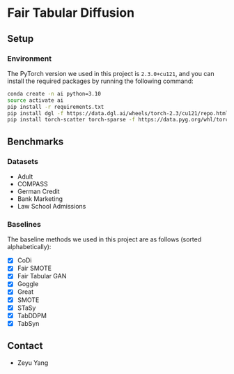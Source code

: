 # Fair Tabular Diffusion

## Setup

### Environment

The PyTorch version we used in this project is `2.3.0+cu121`, and you can install the required packages by running the following command:

```bash
conda create -n ai python=3.10
source activate ai
pip install -r requirements.txt
pip install dgl -f https://data.dgl.ai/wheels/torch-2.3/cu121/repo.html
pip install torch-scatter torch-sparse -f https://data.pyg.org/whl/torch-2.3.0+cu121.html
```

## Benchmarks

### Datasets

- Adult
- COMPASS
- German Credit
- Bank Marketing
- Law School Admissions

### Baselines

The baseline methods we used in this project are as follows (sorted alphabetically):

- [X] CoDi
- [X] Fair SMOTE
- [X] Fair Tabular GAN
- [X] Goggle
- [X] Great
- [X] SMOTE
- [X] STaSy
- [X] TabDDPM
- [X] TabSyn

## Contact

- Zeyu Yang
